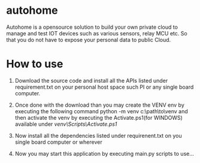 # autohome
Autohome is a opensource solution to build your own private cloud to manage and test IOT devices such as 
various sensors, relay MCU etc. So that you do not have to expose your personal data to public Cloud.


# How to use 
1. Download the source code and install all the APIs listed under requirement.txt on your personal host space
such PI or any single board computer.
2. Once done with the download than you may create the VENV env by executing the following command
    python -m venv c:\path\to\venv 
    and then activate the venv by executing the Activate.ps1(for WINDOWS) available under *venv\Scripts\Activate.ps1* 
3. Now install all the dependencies listed under requirenent.txt on you single board computer or wherever 

4. Now you may start this application by executing main.py scripts to use...


